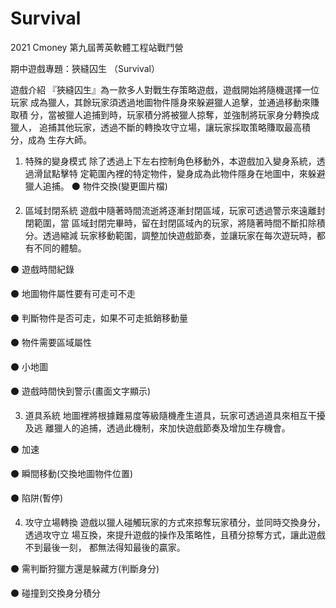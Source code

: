 # Survival

2021 Cmoney 第九屆菁英軟體工程站戰鬥營 

期中遊戲專題：狹縫囚生 （Survival）

遊戲介紹
『狹縫囚生』為一款多人對戰生存策略遊戲，遊戲開始將隨機選擇一位玩家 成為獵人，其餘玩家須透過地圖物件隱身來躲避獵人追擊，並通過移動來賺取積 分，當被獵人追捕到時，玩家積分將被獵人掠奪，並強制將玩家身分轉換成獵人， 追捕其他玩家，透過不斷的轉換攻守立場，讓玩家採取策略賺取最高積分，成為 生存大師。


1. 特殊的變身模式
除了透過上下左右控制角色移動外，本遊戲加入變身系統，透過滑鼠點擊特 定範圍內裡的特定物件，變身成為此物件隱身在地圖中，來躲避獵人追捕。
⚫ 物件交換(變更圖片檔)


2. 區域封閉系統
遊戲中隨著時間流逝將逐漸封閉區域，玩家可透過警示來遠離封閉範圍，當 區域封閉完畢時，留在封閉區域內的玩家，將隨著時間不斷扣除積分。透過縮減 玩家移動範圍，調整加快遊戲節奏，並讓玩家在每次遊玩時，都有不同的體驗。

⚫ 遊戲時間紀錄

⚫ 地圖物件屬性要有可走可不走

⚫ 判斷物件是否可走，如果不可走抵銷移動量 

⚫ 物件需要區域屬性

⚫ 小地圖

⚫ 遊戲時間快到警示(畫面文字顯示)


3. 道具系統
地圖裡將根據難易度等級隨機產生道具，玩家可透過道具來相互干擾及逃 離獵人的追捕，透過此機制，來加快遊戲節奏及增加生存機會。

⚫ 加速

⚫ 瞬間移動(交換地圖物件位置) 

⚫ 陷阱(暫停)


4. 攻守立場轉換
遊戲以獵人碰觸玩家的方式來掠奪玩家積分，並同時交換身分，透過攻守立 場互換，來提升遊戲的操作及策略性，且積分掠奪方式，讓此遊戲不到最後一刻， 都無法得知最後的贏家。

⚫ 需判斷狩獵方還是躲藏方(判斷身分) 

⚫ 碰撞到交換身分積分
